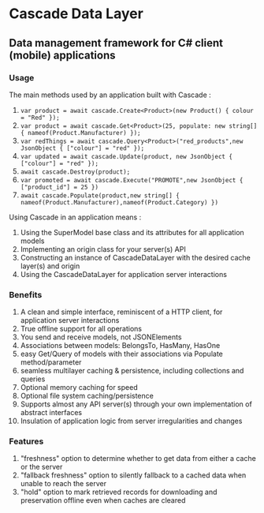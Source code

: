 # Cascade Data Layer 
## Data management framework for C# client (mobile) applications

### Usage

The main methods used by an application built with Cascade :

1. ```var product = await cascade.Create<Product>(new Product() { colour = "Red" });```
1. ```var product = await cascade.Get<Product>(25, populate: new string[] { nameof(Product.Manufacturer) });```
2. ```var redThings = await cascade.Query<Product>("red_products",new JsonObject { ["colour"] = "red" });```
3. ```var updated = await cascade.Update(product, new JsonObject { ["colour"] = "red" });```
4. ```await cascade.Destroy(product);```
5. ```var promoted = await cascade.Execute("PROMOTE",new JsonObject { ["product_id"] = 25 })```
5. ```await cascade.Populate(product,new string[] { nameof(Product.Manufacturer),nameof(Product.Category) })```

Using Cascade in an application means : 

1. Using the SuperModel base class and its attributes for all application models
2. Implementing an origin class for your server(s) API
3. Constructing an instance of CascadeDataLayer with the desired cache layer(s) and origin  
4. Using the CascadeDataLayer for application server interactions

### Benefits

1. A clean and simple interface, reminiscent of a HTTP client, for application server interactions
2. True offline support for all operations
3. You send and receive models, not JSONElements
4. Associations between models: BelongsTo, HasMany, HasOne 
5. easy Get/Query of models with their associations via Populate method/parameter
6. seamless multilayer caching & persistence, including collections and queries 
7. Optional memory caching for speed
8. Optional file system caching/persistence
9. Supports almost any API server(s) through your own implementation of abstract interfaces
10. Insulation of application logic from server irregularities and changes 

### Features

1. "freshness" option to determine whether to get data from either a cache or the server
2. "fallback freshness" option to silently fallback to a cached data when unable to reach the server
3. "hold" option to mark retrieved records for downloading and preservation offline even when caches are cleared  
